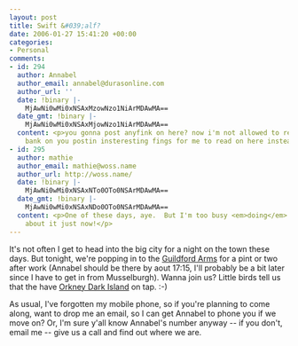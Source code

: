 ```yaml
---
layout: post
title: Swift &#039;alf?
date: 2006-01-27 15:41:20 +00:00
categories:
- Personal
comments:
- id: 294
  author: Annabel
  author_email: annabel@durasonline.com
  author_url: ''
  date: !binary |-
    MjAwNi0wMi0xNSAxMzowNzo1NiArMDAwMA==
  date_gmt: !binary |-
    MjAwNi0wMi0xNSAxMjowNzo1NiArMDAwMA==
  content: <p>you gonna post anyfink on here? now i'm not allowed to read LJ i kinda
    bank on you postin insteresting fings for me to read on here instead!!</p>
- id: 295
  author: mathie
  author_email: mathie@woss.name
  author_url: http://woss.name/
  date: !binary |-
    MjAwNi0wMi0xNSAxNTo0OTo0NSArMDAwMA==
  date_gmt: !binary |-
    MjAwNi0wMi0xNSAxNDo0OTo0NSArMDAwMA==
  content: <p>One of these days, aye.  But I'm too busy <em>doing</em> stuff to write
    about it just now!</p>
---
```

It's not often I get to head into the big city for a night on the town these days.  But tonight, we're popping in to the [Guildford Arms](http://www.beerintheevening.com/pubs/s/51/5175/Guildford_Arms/Edinburgh) for a pint or two after work (Annabel should be there by aout 17:15, I'll probably be a bit later since I have to get in from Musselburgh).  Wanna join us?  Little birds tell us that the have [Orkney Dark Island](http://freespace.virgin.net/rich.13/orkneydark.html) on tap. :-)

As usual, I've forgotten my mobile phone, so if you're planning to come along, want to drop me an email, so I can get Annabel to phone you if we move on?  Or, I'm sure y'all know Annabel's number anyway -- if you don't, email me -- give us a call and find out where we are.
